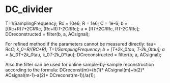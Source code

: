 # DC_divider

T=1/SamplingFrequency;
Rc = 10e6;
R = 1e6;
C = 1e-6;
b = [(Rc+R)*T+2*C*R*Rc, (Rc+R)*T-2*C*R*Rc];
a = [R*T+2*C*R*Rc,      R*T-2*C*R*Rc];
DCreconstructed = filter(b, a, ACsignal); 

For refined method if the parameters cannot be measured directly:
tau= Rc*C; 
k_0=R/(RC+R);
T=1/SamplingFrequency;
b = [T+2*k_0*tau, T-2*k_0*tau];
a = [k_0*T+2*k_0*tau,      k_0*T-2*k_0*tau];
DCreconstructed = filter(b, a, ACsignal);    

Also the filter can be used for online sample-by-sample reconstruction according to the formula:
DCreconst(m)=(b(1)* ACsignal(m)+b(2)* ACsignal(m-1)-a(2)* DCreconst(m-1))/a(1);
